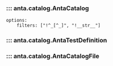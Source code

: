 <!--
  ~ Copyright (c) 2023-2024 Arista Networks, Inc.
  ~ Use of this source code is governed by the Apache License 2.0
  ~ that can be found in the LICENSE file.
  -->

### ::: anta.catalog.AntaCatalog

    options:
        filters: ["!^_[^_]", "!__str__"]

### ::: anta.catalog.AntaTestDefinition

### ::: anta.catalog.AntaCatalogFile
